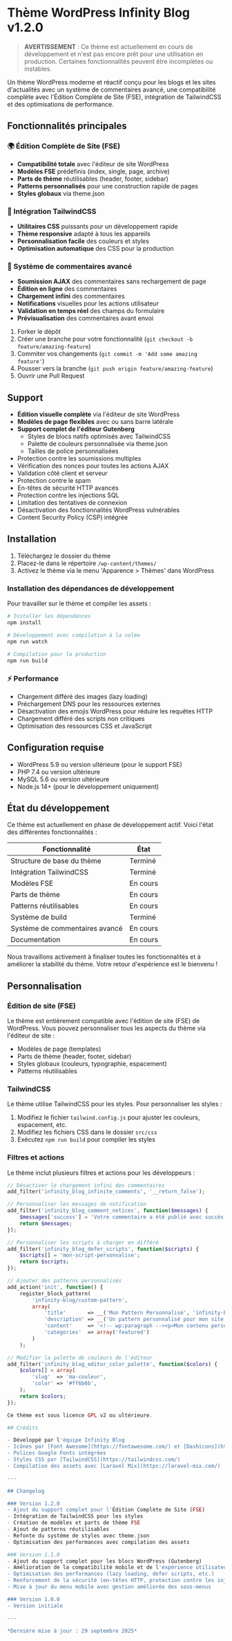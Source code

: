 # Thème WordPress Infinity Blog v1.2.0

> **AVERTISSEMENT** : Ce thème est actuellement en cours de développement et n'est pas encore prêt pour une utilisation en production. Certaines fonctionnalités peuvent être incomplètes ou instables.

Un thème WordPress moderne et réactif conçu pour les blogs et les sites d'actualités avec un système de commentaires avancé, une compatibilité complète avec l'Édition Complète de Site (FSE), intégration de TailwindCSS et des optimisations de performance.

## Fonctionnalités principales

### 🌍 Édition Complète de Site (FSE)
- **Compatibilité totale** avec l'éditeur de site WordPress
- **Modèles FSE** prédéfinis (index, single, page, archive)
- **Parts de thème** réutilisables (header, footer, sidebar)
- **Patterns personnalisés** pour une construction rapide de pages
- **Styles globaux** via theme.json

### 🎨 Intégration TailwindCSS
- **Utilitaires CSS** puissants pour un développement rapide
- **Thème responsive** adapté à tous les appareils
- **Personnalisation facile** des couleurs et styles
- **Optimisation automatique** des CSS pour la production

### 🚀 Système de commentaires avancé
- **Soumission AJAX** des commentaires sans rechargement de page
- **Édition en ligne** des commentaires
- **Chargement infini** des commentaires
- **Notifications** visuelles pour les actions utilisateur
- **Validation en temps réel** des champs du formulaire
- **Prévisualisation** des commentaires avant envoi

1. Forker le dépôt
2. Créer une branche pour votre fonctionnalité (`git checkout -b feature/amazing-feature`)
3. Commiter vos changements (`git commit -m 'Add some amazing feature'`)
4. Pousser vers la branche (`git push origin feature/amazing-feature`)
5. Ouvrir une Pull Request

## Support

- **Édition visuelle complète** via l'éditeur de site WordPress
- **Modèles de page flexibles** avec ou sans barre latérale
- **Support complet de l'éditeur Gutenberg**
  - Styles de blocs natifs optimisés avec TailwindCSS
  - Palette de couleurs personnalisée via theme.json
  - Tailles de police personnalisées
- Protection contre les soumissions multiples
- Vérification des nonces pour toutes les actions AJAX
- Validation côté client et serveur
- Protection contre le spam
- En-têtes de sécurité HTTP avancés
- Protection contre les injections SQL
- Limitation des tentatives de connexion
- Désactivation des fonctionnalités WordPress vulnérables
- Content Security Policy (CSP) intégrée

## Installation

1. Téléchargez le dossier du thème
2. Placez-le dans le répertoire `/wp-content/themes/`
3. Activez le thème via le menu 'Apparence > Thèmes' dans WordPress

### Installation des dépendances de développement

Pour travailler sur le thème et compiler les assets :

```bash
# Installer les dépendances
npm install

# Développement avec compilation à la volée
npm run watch

# Compilation pour la production
npm run build
```
### ⚡ Performance
- Chargement différé des images (lazy loading)
- Préchargement DNS pour les ressources externes
- Désactivation des emojis WordPress pour réduire les requêtes HTTP
- Chargement différé des scripts non critiques
- Optimisation des ressources CSS et JavaScript

## Configuration requise

- WordPress 5.9 ou version ultérieure (pour le support FSE)
- PHP 7.4 ou version ultérieure
- MySQL 5.6 ou version ultérieure
- Node.js 14+ (pour le développement uniquement)

## État du développement

Ce thème est actuellement en phase de développement actif. Voici l'état des différentes fonctionnalités :

| Fonctionnalité | État |
|----------------|-------|
| Structure de base du thème | Terminé |
| Intégration TailwindCSS | Terminé |
| Modèles FSE | En cours |
| Parts de thème | En cours |
| Patterns réutilisables | En cours |
| Système de build | Terminé |
| Système de commentaires avancé | En cours |
| Documentation | En cours |

Nous travaillons activement à finaliser toutes les fonctionnalités et à améliorer la stabilité du thème. Votre retour d'expérience est le bienvenu !

## Personnalisation

### Édition de site (FSE)

Le thème est entièrement compatible avec l'édition de site (FSE) de WordPress. Vous pouvez personnaliser tous les aspects du thème via l'éditeur de site :

- Modèles de page (templates)
- Parts de thème (header, footer, sidebar)
- Styles globaux (couleurs, typographie, espacement)
- Patterns réutilisables

### TailwindCSS

Le thème utilise TailwindCSS pour les styles. Pour personnaliser les styles :

1. Modifiez le fichier `tailwind.config.js` pour ajuster les couleurs, espacement, etc.
2. Modifiez les fichiers CSS dans le dossier `src/css`
3. Exécutez `npm run build` pour compiler les styles

### Filtres et actions

Le thème inclut plusieurs filtres et actions pour les développeurs :

```php
// Désactiver le chargement infini des commentaires
add_filter('infinity_blog_infinite_comments', '__return_false');

// Personnaliser les messages de notification
add_filter('infinity_blog_comment_notices', function($messages) {
    $messages['success'] = 'Votre commentaire a été publié avec succès !';
    return $messages;
});

// Personnaliser les scripts à charger en différé
add_filter('infinity_blog_defer_scripts', function($scripts) {
    $scripts[] = 'mon-script-personnalise';
    return $scripts;
});

// Ajouter des patterns personnalisés
add_action('init', function() {
    register_block_pattern(
        'infinity-blog/custom-pattern',
        array(
            'title'       => __('Mon Pattern Personnalisé', 'infinity-blog'),
            'description' => __('Un pattern personnalisé pour mon site.', 'infinity-blog'),
            'content'     => '<!-- wp:paragraph --><p>Mon contenu personnalisé</p><!-- /wp:paragraph -->',
            'categories'  => array('featured')
        )
    );

// Modifier la palette de couleurs de l'éditeur
add_filter('infinity_blog_editor_color_palette', function($colors) {
    $colors[] = array(
        'slug'  => 'ma-couleur',
        'color' => '#ff6b6b',
    );
    return $colors;
});

Ce thème est sous licence GPL v2 ou ultérieure.

## Crédits

- Développé par l'équipe Infinity Blog
- Icônes par [Font Awesome](https://fontawesome.com/) et [Dashicons](https://developer.wordpress.org/resource/dashicons/)
- Polices Google Fonts intégrées
- Styles CSS par [TailwindCSS](https://tailwindcss.com/)
- Compilation des assets avec [Laravel Mix](https://laravel-mix.com/)

---

## Changelog

### Version 1.2.0
- Ajout du support complet pour l'Édition Complète de Site (FSE)
- Intégration de TailwindCSS pour les styles
- Création de modèles et parts de thème FSE
- Ajout de patterns réutilisables
- Refonte du système de styles avec theme.json
- Optimisation des performances avec compilation des assets

### Version 1.1.0
- Ajout du support complet pour les blocs WordPress (Gutenberg)
- Amélioration de la compatibilité mobile et de l'expérience utilisateur
- Optimisation des performances (lazy loading, defer scripts, etc.)
- Renforcement de la sécurité (en-têtes HTTP, protection contre les injections, etc.)
- Mise à jour du menu mobile avec gestion améliorée des sous-menus

### Version 1.0.0
- Version initiale

---

*Dernière mise à jour : 29 septembre 2025*
